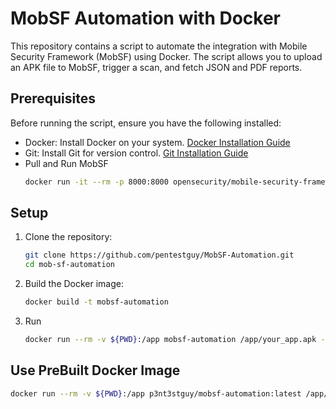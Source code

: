 # MobSF Automation with Docker

This repository contains a script to automate the integration with Mobile Security Framework (MobSF) using Docker. The script allows you to upload an APK file to MobSF, trigger a scan, and fetch JSON and PDF reports.

## Prerequisites

Before running the script, ensure you have the following installed:

- Docker: Install Docker on your system. [Docker Installation Guide](https://docs.docker.com/get-docker/)
- Git: Install Git for version control. [Git Installation Guide](https://git-scm.com/book/en/v2/Getting-Started-Installing-Git)
- Pull and Run MobSF
  ```bash
  docker run -it --rm -p 8000:8000 opensecurity/mobile-security-framework-mobsf:latest

## Setup

1. Clone the repository:
   ```bash
   git clone https://github.com/pentestguy/MobSF-Automation.git
   cd mob-sf-automation

2. Build the Docker image:
   ```bash
   docker build -t mobsf-automation

3. Run
   ```bash
   docker run --rm -v ${PWD}:/app mobsf-automation /app/your_app.apk --api-key YOUR_API_KEY --api-url YOUR_API_URL

## Use PreBuilt Docker Image

   ```bash
   docker run --rm -v ${PWD}:/app p3nt3stguy/mobsf-automation:latest /app/your_app.apk --api-key YOUR_API_KEY --api-url YOUR_API_URL

